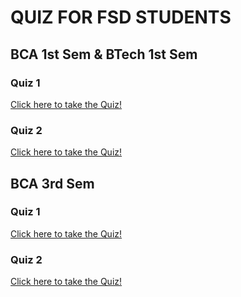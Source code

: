 # QUIZ FOR FSD STUDENTS

## BCA 1st Sem & BTech 1st Sem

### Quiz 1

[Click here to take the Quiz!](https://forms.gle/rkrna5ENedK7qXhT7)

### Quiz 2

[Click here to take the Quiz!](https://forms.gle/8cZ4qUsaHcfhEhSu9)

## BCA 3rd Sem

### Quiz 1

[Click here to take the Quiz!](https://forms.gle/ueZAdhv7XoYoGrgW6)

### Quiz 2

[Click here to take the Quiz!](https://forms.gle/QYmbv9Cu1v87puV67)



